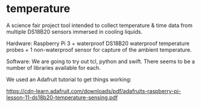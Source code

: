 # temperature

A science fair project tool intended to collect temperature & time data from multiple DS18B20 sensors immersed in cooling liquids.

Hardware: Raspberry Pi 3 + waterproof DS18B20 waterproof temperature probes + 1 non-waterproof sensor for capture of the ambient temperature.

Software:  We are going to try out tcl, python and swift.  There seems to be a number of libraries available for each.

We used an Adafruit tutorial to get things working:

https://cdn-learn.adafruit.com/downloads/pdf/adafruits-raspberry-pi-lesson-11-ds18b20-temperature-sensing.pdf

